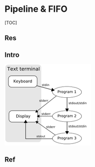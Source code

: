 # Pipeline & FIFO

[TOC]



## Res


## Intro

![img](../../../../../../../../Assets/Pics/280px-Pipeline.svg.png)



## Ref

